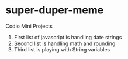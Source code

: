 # super-duper-meme
Codio Mini Projects
1. First list of javascript is handling date strings
2. Second list is handling math and rounding
3. Third list is playing with String variables
